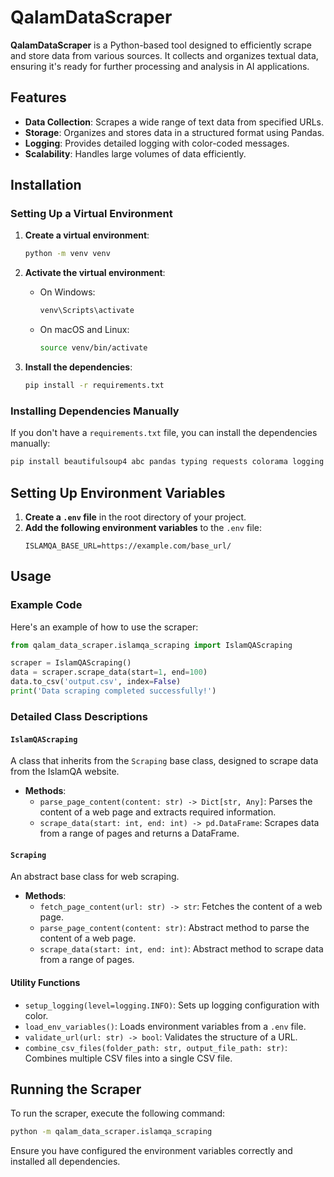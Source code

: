 
# QalamDataScraper

**QalamDataScraper** is a Python-based tool designed to efficiently scrape and store data from various sources. It collects and organizes textual data, ensuring it's ready for further processing and analysis in AI applications.

## Features

- **Data Collection**: Scrapes a wide range of text data from specified URLs.
- **Storage**: Organizes and stores data in a structured format using Pandas.
- **Logging**: Provides detailed logging with color-coded messages.
- **Scalability**: Handles large volumes of data efficiently.

## Installation

### Setting Up a Virtual Environment

1. **Create a virtual environment**:
   ```bash
   python -m venv venv
   ```

2. **Activate the virtual environment**:
   - On Windows:
     ```bash
     venv\Scripts\activate
     ```
   - On macOS and Linux:
     ```bash
     source venv/bin/activate
     ```

3. **Install the dependencies**:
   ```bash
   pip install -r requirements.txt
   ```

### Installing Dependencies Manually

If you don't have a `requirements.txt` file, you can install the dependencies manually:

```bash
pip install beautifulsoup4 abc pandas typing requests colorama logging python-dotenv
```

## Setting Up Environment Variables

1. **Create a `.env` file** in the root directory of your project.
2. **Add the following environment variables** to the `.env` file:
   ```env
   ISLAMQA_BASE_URL=https://example.com/base_url/
   ```

## Usage

### Example Code

Here's an example of how to use the scraper:

```python
from qalam_data_scraper.islamqa_scraping import IslamQAScraping

scraper = IslamQAScraping()
data = scraper.scrape_data(start=1, end=100)
data.to_csv('output.csv', index=False)
print('Data scraping completed successfully!')
```

### Detailed Class Descriptions

#### `IslamQAScraping`

A class that inherits from the `Scraping` base class, designed to scrape data from the IslamQA website.

- **Methods**:
  - `parse_page_content(content: str) -> Dict[str, Any]`: Parses the content of a web page and extracts required information.
  - `scrape_data(start: int, end: int) -> pd.DataFrame`: Scrapes data from a range of pages and returns a DataFrame.

#### `Scraping`

An abstract base class for web scraping.

- **Methods**:
  - `fetch_page_content(url: str) -> str`: Fetches the content of a web page.
  - `parse_page_content(content: str)`: Abstract method to parse the content of a web page.
  - `scrape_data(start: int, end: int)`: Abstract method to scrape data from a range of pages.

#### Utility Functions

- `setup_logging(level=logging.INFO)`: Sets up logging configuration with color.
- `load_env_variables()`: Loads environment variables from a `.env` file.
- `validate_url(url: str) -> bool`: Validates the structure of a URL.
- `combine_csv_files(folder_path: str, output_file_path: str)`: Combines multiple CSV files into a single CSV file.

## Running the Scraper

To run the scraper, execute the following command:

```bash
python -m qalam_data_scraper.islamqa_scraping
```

Ensure you have configured the environment variables correctly and installed all dependencies.